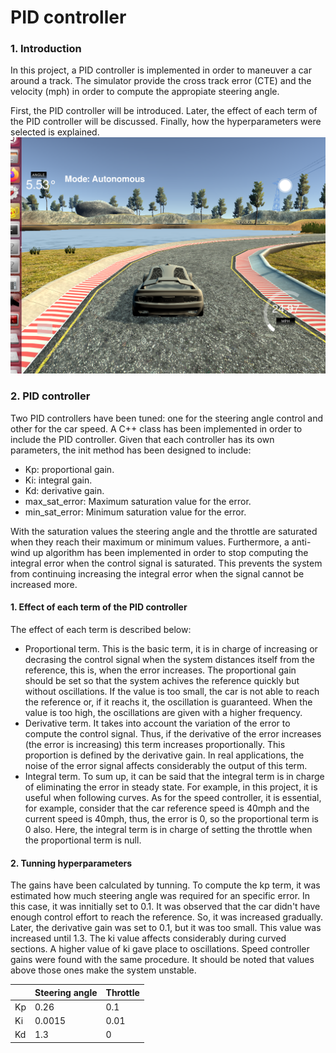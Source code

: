 # **PID controller** 

[//]: # (Image References)

[image1]: ./images/Simulator1.png "State machine"


### 1. Introduction
In this project, a PID controller is implemented in order to maneuver a car around a track. The simulator provide the cross track error (CTE) and the velocity (mph) in order to compute the appropiate steering angle.

First, the PID controller will be introduced. Later, the effect of each term of the PID controller will be discussed. Finally, how the hyperparameters were selected is explained.
![State machine][image1]

### 2. PID controller
Two PID controllers have been tuned: one for the steering angle control and other for the car speed. A C++ class has been implemented in order to include the PID controller. Given that each controller has its own parameters, the init method has been designed to include:

* Kp: proportional gain.
* Ki: integral gain.
* Kd: derivative gain.
* max_sat_error: Maximum saturation value for the error.
* min_sat_error: Minimum saturation value for the error.

With the saturation values the steering angle and the throttle are saturated when they reach their maximum or minimum values. Furthermore, a anti-wind up algorithm has been implemented in order to stop computing the integral error when the control signal is saturated. This prevents the system from continuing increasing the integral error when the signal cannot be increased more.

#### 1. Effect of each term of the PID controller
The effect of each term is described below:
* Proportional term. This is the basic term, it is in charge of increasing or decrasing the control signal when the system distances itself from the reference, this is, when the error increases. The proportional gain should be set so that the system achives the reference quickly but without oscillations. If the value is too small, the car is not able to reach the reference or, if it reachs it, the oscillation is guaranteed. When the value is too high, the oscillations are given with a higher frequency.
* Derivative term. It takes into account the  variation of the error to compute the control signal. Thus, if the derivative of the error increases (the error is increasing) this term increases proportionally. This proportion is defined by the derivative gain. In real applications, the noise of the error signal affects considerably the output of this term.
* Integral term. To sum up, it can be said that the integral term is in charge of eliminating the error in steady state. For example, in this project, it is useful when following curves. As for the speed controller, it is essential, for example, consider that the car reference speed is 40mph and the current speed is 40mph, thus, the error is 0, so the proportional term is 0 also. Here, the integral term is in charge of setting the throttle when the proportional term is null.

#### 2. Tunning hyperparameters
The gains have been calculated by tunning. To compute the kp term, it was estimated how much steering angle was required for an specific error. In this case, it was innitially set to 0.1. It was observed that the car didn't have enough control effort to reach the reference. So, it was increased gradually. Later, the derivative gain was set to 0.1, but it was too small. This value was increased until 1.3. The ki value affects considerably during curved sections. A higher value of ki gave place to oscillations. Speed controller gains were found with the same procedure. It should be noted that values above those ones make the system unstable.

|    | Steering angle | Throttle |
|----|----------------|----------|
| Kp | 0.26           | 0.1      |
| Ki | 0.0015         | 0.01     |
| Kd | 1.3            | 0        |